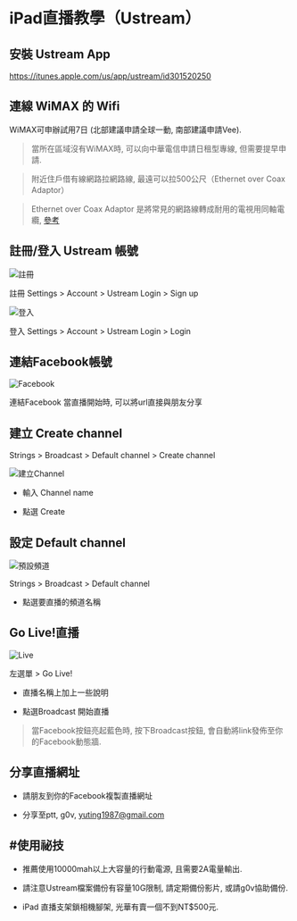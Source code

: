 iPad直播教學（Ustream）
===

## 安裝 Ustream App

https://itunes.apple.com/us/app/ustream/id301520250

## 連線 WiMAX 的 Wifi

WiMAX可申辦試用7日 (北部建議申請全球一動, 南部建議申請Vee).

> 當所在區域沒有WiMAX時, 可以向中華電信申請日租型專線, 但需要提早申請.

> 附近住戶借有線網路拉網路線, 最遠可以拉500公尺（Ethernet over Coax Adaptor）

> Ethernet over Coax Adaptor 是將常見的網路線轉成耐用的電視用同軸電纜, [參考](http://www.pcstore.com.tw/ongood/M15005036.htm)

## 註冊/登入 Ustream 帳號

![註冊](http://i.imgur.com/tp3j3D6.png)

註冊 Settings > Account > Ustream Login > Sign up

![登入](http://i.imgur.com/tKUH3PQ.png)

登入 Settings > Account > Ustream Login > Login

## 連結Facebook帳號

![Facebook](http://i.imgur.com/s0i5PO5.png)

連結Facebook 當直播開始時, 可以將url直接與朋友分享

## 建立 Create channel

Strings > Broadcast > Default channel > Create channel

![建立Channel](http://i.imgur.com/Hyjq6Rp.png)

 - 輸入 Channel name

 - 點選 Create

## 設定 Default channel

![預設頻道](http://i.imgur.com/Z0ugDfX.png)

Strings > Broadcast > Default channel

- 點選要直播的頻道名稱

## Go Live!直播

![Live](http://i.imgur.com/ZsLAtGP.jpg)

左選單 > Go Live!

- 直播名稱上加上一些說明

- 點選Broadcast 開始直播

> 當Facebook按鈕亮起藍色時, 按下Broadcast按鈕, 會自動將link發佈至你的Facebook動態牆.

## 分享直播網址

- 請朋友到你的Facebook複製直播網址

- 分享至ptt, g0v, yuting1987@gmail.com

## #使用祕技

- 推薦使用10000mah以上大容量的行動電源, 且需要2A電量輸出.

- 請注意Ustream檔案備份有容量10G限制, 請定期備份影片, 或請g0v協助備份.

- iPad 直播支架鎖相機腳架, 光華有賣一個不到NT$500元.
